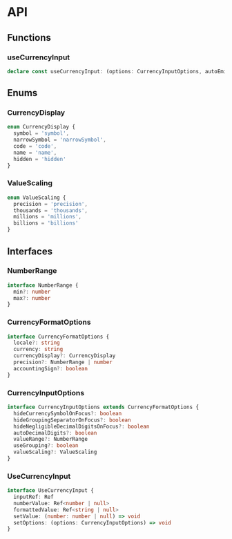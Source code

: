 # API

## Functions

### useCurrencyInput

```typescript
declare const useCurrencyInput: (options: CurrencyInputOptions, autoEmit?: boolean) => UseCurrencyInput
```

## Enums

### CurrencyDisplay

```typescript
enum CurrencyDisplay {
  symbol = 'symbol',
  narrowSymbol = 'narrowSymbol',
  code = 'code',
  name = 'name',
  hidden = 'hidden'
}
```

### ValueScaling

```typescript
enum ValueScaling {
  precision = 'precision',
  thousands = 'thousands',
  millions = 'millions',
  billions = 'billions'
}
```

## Interfaces

### NumberRange

```typescript
interface NumberRange {
  min?: number
  max?: number
}
```

### CurrencyFormatOptions

```typescript
interface CurrencyFormatOptions {
  locale?: string
  currency: string
  currencyDisplay?: CurrencyDisplay
  precision?: NumberRange | number
  accountingSign?: boolean
}
```

### CurrencyInputOptions

```typescript
interface CurrencyInputOptions extends CurrencyFormatOptions {
  hideCurrencySymbolOnFocus?: boolean
  hideGroupingSeparatorOnFocus?: boolean
  hideNegligibleDecimalDigitsOnFocus?: boolean
  autoDecimalDigits?: boolean
  valueRange?: NumberRange
  useGrouping?: boolean
  valueScaling?: ValueScaling
}
```

### UseCurrencyInput

```typescript
interface UseCurrencyInput {
  inputRef: Ref
  numberValue: Ref<number | null>
  formattedValue: Ref<string | null>
  setValue: (number: number | null) => void
  setOptions: (options: CurrencyInputOptions) => void
}
```
